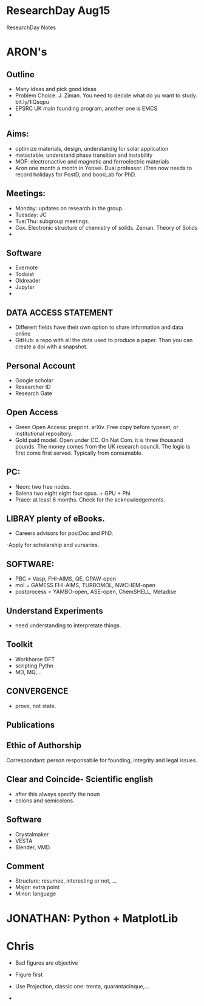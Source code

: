 # ResearchDay Aug15
ResearchDay Notes
# ARON's
## Outline
- Many ideas and pick good ideas
- Problem Choice. J. Ziman. You need to decide what do yu want to study. bit.ly/1lQsqpu
- EPSRC UK main founding program, another one is EMCS
- 
## Aims:

- optimize materials, design, understandig for solar application
- metastable: understand phase transition and instability
- MOF: electronactive and magnetic and ferroelectric materials
- Aron one month a month in Yonsei. Dual professor.
iTren now needs to record holidays for PostD, and bookLab for PhD.

## Meetings:

- Monday: updates on research in the group.
- Tuesday: JC
- Tue/Thu: subgroup meetings.
- Cox. Electronic structure of chemistry of  solids. Zeman. Theory of Solids
- 
## Software

- Evernote
- Todoist
- Oldreader
- Jupyter
- 
## DATA ACCESS STATEMENT

- Different fields have their own option to share information and data online
- GitHub: a repo with all the data used to produce a paper. Than you can create a doi with a snapshot.

## Personal Account

- Google scholar
- Researcher ID
- Research Gate

## Open Access

- Green Open Access: preprint. arXiv. Free copy before typeset, or institutional repository.
- Gold paid model. Open under CC. On Nat Com. it is three thousand pounds. The money comes from the UK research council.
The logic is first come first served. Typically from consumable.
## PC:
- Neon: two free nodes. 
- Balena two eight eight four cpus. + GPU + Phi
- Prace: at least 6 months.
Check for the acknowledgements.

## LIBRAY plenty of eBooks.
- Careers advisors for postDoc and PhD. 

-Apply for scholarship and vursaries.

## SOFTWARE:
- PBC = Vasp, FHI-AIMS, QE, GPAW-open
- mol = GAMESS FHI-AIMS, TURBOMOL, NWCHEM-open
- postprocess = YAMBO-open, ASE-open, ChemSHELL, Metadise

## Understand Experiments
- need understanding to interpretate things.

##  Toolkit
- Workhorse DFT
- scripting Pythn
- MD, MQ,...

## CONVERGENCE
- prove, not state.

## Publications

## Ethic of Authorship
Correspondant: person responsabile for founding, integrity and legal issues.

## Clear and Coincide- Scientific english
- after this always specify the noun
- colons and semicolons.

## Software
- Crystalmaker
- VESTA
- Blender, VMD.

## Comment
- Structure: resumee, interesting or not, ...
- Major: extra point
- Minor: language

# JONATHAN: Python + MatplotLib

# Chris 

- Bad figures are objective
- Figure first
- Use Projection, classic one: trenta, quarantacinque,...



-

